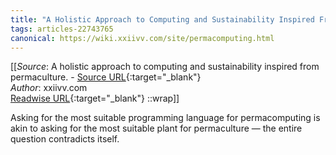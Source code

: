 ```yaml
---
title: "A Holistic Approach to Computing and Sustainability Inspired From Permaculture. (447038347)"
tags: articles-22743765
canonical: https://wiki.xxiivv.com/site/permacomputing.html
---
```


[[_Source_: A holistic approach to computing and sustainability inspired from permaculture. - [Source URL](https://wiki.xxiivv.com/site/permacomputing.html){:target="_blank"}<br>
_Author_: xxiivv.com<br>
[Readwise URL](https://readwise.io/open/447038347){:target="_blank"}
::wrap]]

Asking for the most suitable programming language for permacomputing is akin to asking for the most suitable plant for permaculture — the entire question contradicts itself.
